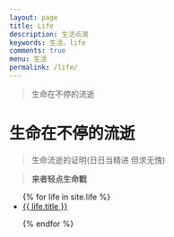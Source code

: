 ```yaml
---
layout: page
title: Life
description: 生活点滴
keywords: 生活，life
comments: true
menu: 生活
permalink: /life/
---
```


> 生命在不停的流逝

# 生命在不停的流逝

> 生命流逝的证明(日日当精进 但求无愧)

> **来者轻点生命戳**

<ul class="listing">
{% for life in site.life %}

<li class="listing-item"><a href="{{ life.url }}">{{ life.title }}</a>
</li>

{% endfor %}

</ul>
